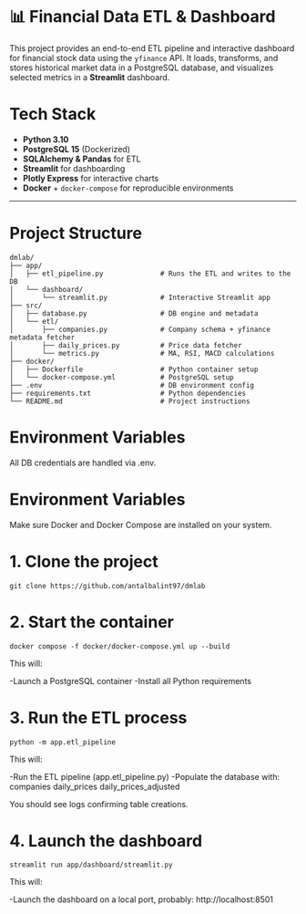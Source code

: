 # 📊 Financial Data ETL & Dashboard

This project provides an end-to-end ETL pipeline and interactive dashboard for financial stock data using the `yfinance` API. 
It loads, transforms, and stores historical market data in a PostgreSQL database, and visualizes selected metrics in a **Streamlit** dashboard.

# Tech Stack

- **Python 3.10**
- **PostgreSQL 15** (Dockerized)
- **SQLAlchemy & Pandas** for ETL
- **Streamlit** for dashboarding
- **Plotly Express** for interactive charts
- **Docker** + `docker-compose` for reproducible environments

---

# Project Structure

```
dmlab/
├── app/
│   ├── etl_pipeline.py              # Runs the ETL and writes to the DB
│   └── dashboard/
│       └── streamlit.py             # Interactive Streamlit app
├── src/
│   ├── database.py                  # DB engine and metadata
│   └── etl/
│       ├── companies.py             # Company schema + yfinance metadata fetcher
│       ├── daily_prices.py          # Price data fetcher
│       └── metrics.py               # MA, RSI, MACD calculations
├── docker/
│   ├── Dockerfile                   # Python container setup
│   └── docker-compose.yml           # PostgreSQL setup
├── .env                             # DB environment config
├── requirements.txt                 # Python dependencies
└── README.md                        # Project instructions
```
# Environment Variables
All DB credentials are handled via .env.

# Environment Variables
Make sure Docker and Docker Compose are installed on your system.

# 1. Clone the project
```
git clone https://github.com/antalbalint97/dmlab
```

# 2. Start the container
```
docker compose -f docker/docker-compose.yml up --build
```

This will:

-Launch a PostgreSQL container
-Install all Python requirements

# 3. Run the ETL process
```
python -m app.etl_pipeline
```
This will:

-Run the ETL pipeline (app.etl_pipeline.py)
-Populate the database with:
    companies
    daily_prices
    daily_prices_adjusted

You should see logs confirming table creations.

# 4. Launch the dashboard
```
streamlit run app/dashboard/streamlit.py
```

This will:

-Launch the dashboard on a local port, probably: http://localhost:8501